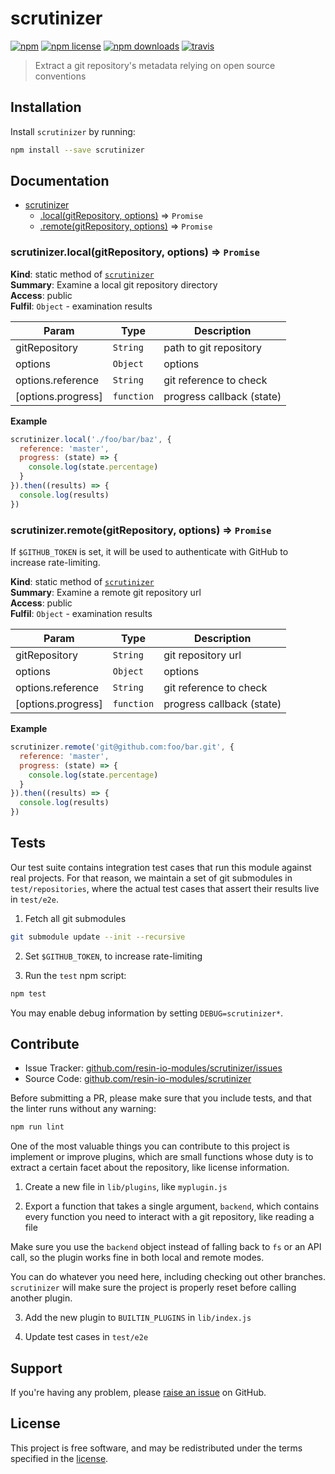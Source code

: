 scrutinizer
===========

[![npm](https://img.shields.io/npm/v/scrutinizer.svg?style=flat-square)](https://npmjs.com/package/scrutinizer)
[![npm license](https://img.shields.io/npm/l/scrutinizer.svg?style=flat-square)](https://npmjs.com/package/scrutinizer)
[![npm downloads](https://img.shields.io/npm/dm/scrutinizer.svg?style=flat-square)](https://npmjs.com/package/scrutinizer)
[![travis](https://img.shields.io/travis/resin-io-modules/scrutinizer/master.svg?style=flat-square&label=linux)](https://travis-ci.org/resin-io-modules/scrutinizer)

> Extract a git repository's metadata relying on open source
> conventions

Installation
------------

Install `scrutinizer` by running:

```sh
npm install --save scrutinizer
```

Documentation
-------------


* [scrutinizer](#module_scrutinizer)
    * [.local(gitRepository, options)](#module_scrutinizer.local) ⇒ <code>Promise</code>
    * [.remote(gitRepository, options)](#module_scrutinizer.remote) ⇒ <code>Promise</code>

<a name="module_scrutinizer.local"></a>

### scrutinizer.local(gitRepository, options) ⇒ <code>Promise</code>
**Kind**: static method of [<code>scrutinizer</code>](#module_scrutinizer)  
**Summary**: Examine a local git repository directory  
**Access**: public  
**Fulfil**: <code>Object</code> - examination results  

| Param | Type | Description |
| --- | --- | --- |
| gitRepository | <code>String</code> | path to git repository |
| options | <code>Object</code> | options |
| options.reference | <code>String</code> | git reference to check |
| [options.progress] | <code>function</code> | progress callback (state) |

**Example**  
```js
scrutinizer.local('./foo/bar/baz', {
  reference: 'master',
  progress: (state) => {
    console.log(state.percentage)
  }
}).then((results) => {
  console.log(results)
})
```
<a name="module_scrutinizer.remote"></a>

### scrutinizer.remote(gitRepository, options) ⇒ <code>Promise</code>
If `$GITHUB_TOKEN` is set, it will be used to authenticate with
GitHub to increase rate-limiting.

**Kind**: static method of [<code>scrutinizer</code>](#module_scrutinizer)  
**Summary**: Examine a remote git repository url  
**Access**: public  
**Fulfil**: <code>Object</code> - examination results  

| Param | Type | Description |
| --- | --- | --- |
| gitRepository | <code>String</code> | git repository url |
| options | <code>Object</code> | options |
| options.reference | <code>String</code> | git reference to check |
| [options.progress] | <code>function</code> | progress callback (state) |

**Example**  
```js
scrutinizer.remote('git@github.com:foo/bar.git', {
  reference: 'master',
  progress: (state) => {
    console.log(state.percentage)
  }
}).then((results) => {
  console.log(results)
})
```

Tests
-----

Our test suite contains integration test cases that run this module against
real projects. For that reason, we maintain a set of git submodules in
`test/repositories`, where the actual test cases that assert their results live
in `test/e2e`.

1. Fetch all git submodules

```sh
git submodule update --init --recursive
```

2. Set `$GITHUB_TOKEN`, to increase rate-limiting

3. Run the `test` npm script:

```sh
npm test
```

You may enable debug information by setting `DEBUG=scrutinizer*`.

Contribute
----------

- Issue Tracker: [github.com/resin-io-modules/scrutinizer/issues](https://github.com/resin-io-modules/scrutinizer/issues)
- Source Code: [github.com/resin-io-modules/scrutinizer](https://github.com/resin-io-modules/scrutinizer)

Before submitting a PR, please make sure that you include tests, and that the
linter runs without any warning:

```sh
npm run lint
```

One of the most valuable things you can contribute to this project is implement
or improve plugins, which are small functions whose duty is to extract a
certain facet about the repository, like license information.

1. Create a new file in `lib/plugins`, like `myplugin.js`

2. Export a function that takes a single argument, `backend`, which contains
every function you need to interact with a git repository, like reading a file

Make sure you use the `backend` object instead of falling back to `fs` or an
API call, so the plugin works fine in both local and remote modes.

You can do whatever you need here, including checking out other branches.
`scrutinizer` will make sure the project is properly reset before calling
another plugin.

3. Add the new plugin to `BUILTIN_PLUGINS` in `lib/index.js`

4. Update test cases in `test/e2e`

Support
-------

If you're having any problem, please [raise an issue][newissue] on GitHub.

License
-------

This project is free software, and may be redistributed under the terms
specified in the [license].

[newissue]: https://github.com/resin-io-module/scrutinizer/issues/new
[license]: https://github.com/resin-io-module/scrutinizer/blob/master/LICENSE

